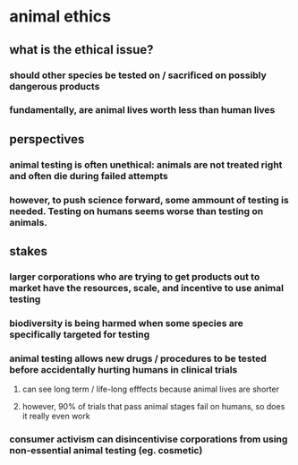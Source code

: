 # animal ethics

## what is the ethical issue?

### should other species be tested on / sacrificed on possibly dangerous products

### fundamentally, are animal lives worth less than human lives

## perspectives

### animal testing is often unethical: animals are not treated right and often die during failed attempts

### however, to push science forward, some ammount of testing is needed. Testing on humans seems worse than testing on animals.

## stakes

### larger corporations who are trying to get products out to market have the resources, scale, and incentive to use animal testing

### biodiversity is being harmed when some species are specifically targeted for testing

### animal testing allows new drugs / procedures to be tested before accidentally hurting humans in clinical trials

1.  can see long term / life-long efffects because animal lives are
    shorter

2.  however, 90% of trials that pass animal stages fail on humans, so
    does it really even work

### consumer activism can disincentivise corporations from using non-essential animal testing (eg. cosmetic)
